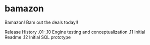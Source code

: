 # bamazon
Bamazon! Bam out the deals today!!

Release History
.01-.10 Engine testing and conceptualization
.11 Initial Readme
.12 Initial SQL prototype
